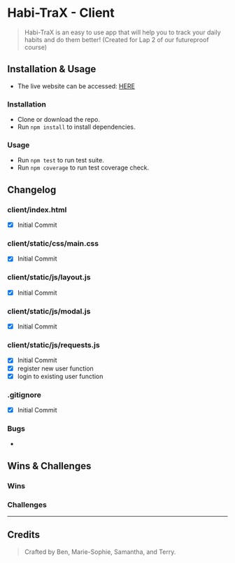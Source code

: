 # Habi-TraX - Client

> Habi-TraX is an easy to use app that will help you to track your daily habits and do them better! (Created for Lap 2 of our futureproof course)

## Installation & Usage

* The live website can be accessed: [HERE](https://habit-tracker-project-two.netlify.app/)

### Installation

* Clone or download the repo.
* Run `npm install` to install dependencies.

### Usage

* Run `npm test` to run test suite.
* Run `npm coverage` to run test coverage check.

## Changelog

### client/index.html

- [x] Initial Commit

### client/static/css/main.css

- [x] Initial Commit

### client/static/js/layout.js

- [x] Initial Commit

### client/static/js/modal.js

- [x] Initial Commit

### client/static/js/requests.js

- [x] Initial Commit
- [x] register new user function
- [x] login to existing user function

### .gitignore

- [x] Initial Commit

### Bugs
- 

## Wins & Challenges

### Wins

### Challenges

----
## Credits

>Crafted by Ben, Marie-Sophie, Samantha, and Terry.
